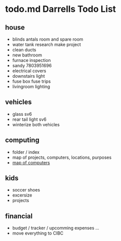 # todo.md Darrells Todo List
	
## house

- blinds antals room and spare room
- water tank research make project
- clean ducts
- new bathroom
- furnace inspection
- sandy 7803951696
- electrical covers
- downstairs light
- fuse box fuse trips
- livingroom lighting

## vehicles

- glass sv6
- rear tail light sv6
- winterize both vehicles

## computing

- folder / index	
- map of projects, computers, locations, purposes	
- [map of computers](computers.html)
	
kids
----
- soccer shoes
- excersize
- projects	
	
financial
---------
- budget / tracker / upcomming expenses ...
- move everything to CIBC

